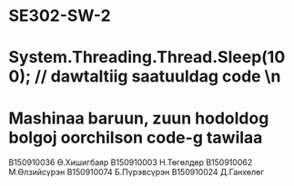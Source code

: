 # SE302-SW-2
# System.Threading.Thread.Sleep(100); // dawtaltiig saatuuldag code \n
# Mashinaa baruun, zuun hodoldog bolgoj oorchilson code-g tawilaa
B150910036 Ө.Хишигбаяр
B150910003 Н.Төгөлдөр
B150910062 М.Өлзийсүрэн
B150910074 Б.Пүрэвсүрэн
B150910024 Д.Ганхөлөг
